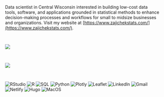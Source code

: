 Data scientist in Central Wisconsin interested in building low-cost data tools, software, and applications grounded in statistical methods to enhance decision-making processes and workflows for small to midsize businesses and organizations. Visit my website at [https://www.zajichekstats.com/](https://www.zajichekstats.com/).

<br>

![](https://github-readme-streak-stats.herokuapp.com/?user={zajichek}&theme={tokyonight})

<br>

![](https://hits.seeyoufarm.com/api/count/incr/badge.svg?url=https%3A%2F%2Fgithub.com%2F{zajichek}1212%2Fhit-counter)

<br>

![RStudio](https://img.shields.io/badge/RStudio-75AADB?style=for-the-badge&logo=RStudio&logoColor=white)
![R](https://img.shields.io/badge/R-276DC3?style=for-the-badge&logo=r&logoColor=white)
![SQL](https://img.shields.io/badge/Microsoft%20SQL%20Server-CC2927?style=for-the-badge&logo=microsoft%20sql%20server&logoColor=white)
![Python](https://img.shields.io/badge/Python-FFD43B?style=for-the-badge&logo=python&logoColor=blue)
![Plotly](https://img.shields.io/badge/Plotly-239120?style=for-the-badge&logo=plotly&logoColor=white)
![Leaflet](https://img.shields.io/badge/Leaflet-199900?style=for-the-badge&logo=Leaflet&logoColor=white)
![LinkedIn](https://img.shields.io/badge/LinkedIn-0077B5?style=for-the-badge&logo=linkedin&logoColor=white)
![Gmail](https://img.shields.io/badge/Gmail-D14836?style=for-the-badge&logo=gmail&logoColor=white)
![Netlify](https://img.shields.io/badge/Netlify-00C7B7?style=for-the-badge&logo=netlify&logoColor=white)
![Hugo](https://img.shields.io/badge/Hugo-FF4088?style=for-the-badge&logo=hugo&logoColor=white)
![MacOS](https://img.shields.io/badge/mac%20os-000000?style=for-the-badge&logo=apple&logoColor=white)
